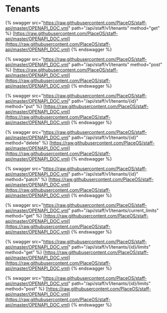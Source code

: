 # Tenants

{% swagger src="https://raw.githubusercontent.com/PlaceOS/staff-api/master/OPENAPI_DOC.yml" path="/api/staff/v1/tenants" method="get" %}
[https://raw.githubusercontent.com/PlaceOS/staff-api/master/OPENAPI_DOC.yml](https://raw.githubusercontent.com/PlaceOS/staff-api/master/OPENAPI_DOC.yml)
{% endswagger %}

{% swagger src="https://raw.githubusercontent.com/PlaceOS/staff-api/master/OPENAPI_DOC.yml" path="/api/staff/v1/tenants" method="post" %}
[https://raw.githubusercontent.com/PlaceOS/staff-api/master/OPENAPI_DOC.yml](https://raw.githubusercontent.com/PlaceOS/staff-api/master/OPENAPI_DOC.yml)
{% endswagger %}

{% swagger src="https://raw.githubusercontent.com/PlaceOS/staff-api/master/OPENAPI_DOC.yml" path="/api/staff/v1/tenants/{id}" method="put" %}
[https://raw.githubusercontent.com/PlaceOS/staff-api/master/OPENAPI_DOC.yml](https://raw.githubusercontent.com/PlaceOS/staff-api/master/OPENAPI_DOC.yml)
{% endswagger %}

{% swagger src="https://raw.githubusercontent.com/PlaceOS/staff-api/master/OPENAPI_DOC.yml" path="/api/staff/v1/tenants/{id}" method="delete" %}
[https://raw.githubusercontent.com/PlaceOS/staff-api/master/OPENAPI_DOC.yml](https://raw.githubusercontent.com/PlaceOS/staff-api/master/OPENAPI_DOC.yml)
{% endswagger %}

{% swagger src="https://raw.githubusercontent.com/PlaceOS/staff-api/master/OPENAPI_DOC.yml" path="/api/staff/v1/tenants/{id}" method="patch" %}
[https://raw.githubusercontent.com/PlaceOS/staff-api/master/OPENAPI_DOC.yml](https://raw.githubusercontent.com/PlaceOS/staff-api/master/OPENAPI_DOC.yml)
{% endswagger %}

{% swagger src="https://raw.githubusercontent.com/PlaceOS/staff-api/master/OPENAPI_DOC.yml" path="/api/staff/v1/tenants/current_limits" method="get" %}
[https://raw.githubusercontent.com/PlaceOS/staff-api/master/OPENAPI_DOC.yml](https://raw.githubusercontent.com/PlaceOS/staff-api/master/OPENAPI_DOC.yml)
{% endswagger %}

{% swagger src="https://raw.githubusercontent.com/PlaceOS/staff-api/master/OPENAPI_DOC.yml" path="/api/staff/v1/tenants/{id}/limits" method="get" %}
[https://raw.githubusercontent.com/PlaceOS/staff-api/master/OPENAPI_DOC.yml](https://raw.githubusercontent.com/PlaceOS/staff-api/master/OPENAPI_DOC.yml)
{% endswagger %}

{% swagger src="https://raw.githubusercontent.com/PlaceOS/staff-api/master/OPENAPI_DOC.yml" path="/api/staff/v1/tenants/{id}/limits" method="post" %}
[https://raw.githubusercontent.com/PlaceOS/staff-api/master/OPENAPI_DOC.yml](https://raw.githubusercontent.com/PlaceOS/staff-api/master/OPENAPI_DOC.yml)
{% endswagger %}
